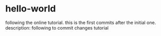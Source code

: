 # hello-world
following the online tutorial.
this is the first commits after the initial one.
description: following to commit changes tutorial
